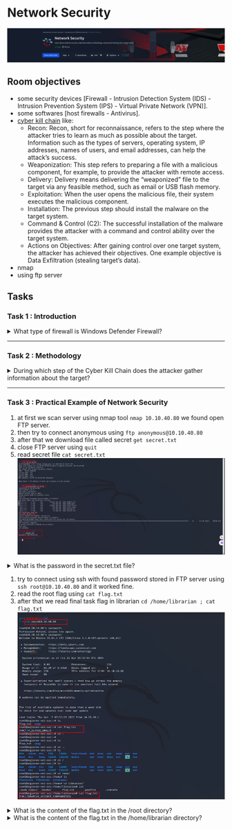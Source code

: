 # Network Security

![banner](imgs/Network%20Security/roomBanner.png)

## Room objectives

- some security devices [Firewall - Intrusion Detection System (IDS) - Intrusion Prevention System (IPS) - Virtual Private Network (VPN)].
- some softwares [host firewalls - Antivirus].
- [cyber kill chain](https://www.lockheedmartin.com/en-us/capabilities/cyber/cyber-kill-chain.html) like:
  - Recon: Recon, short for reconnaissance, refers to the step where the attacker tries to learn as much as possible about the target. Information such as the types of servers, operating system, IP addresses, names of users, and email addresses, can help the attack’s success.
  - Weaponization: This step refers to preparing a file with a malicious component, for example, to provide the attacker with remote access.
  - Delivery: Delivery means delivering the “weaponized” file to the target via any feasible method, such as email or USB flash memory.
  - Exploitation: When the user opens the malicious file, their system executes the malicious component.
  - Installation: The previous step should install the malware on the target system.
  - Command & Control (C2): The successful installation of the malware provides the attacker with a command and control ability over the target system.
  - Actions on Objectives: After gaining control over one target system, the attacker has achieved their objectives. One example objective is Data Exfiltration (stealing target’s data).
- nmap
- using ftp server

## Tasks

### Task 1 : Introduction

<details>
<summary>
What type of firewall is Windows Defender Firewall?
</summary>

```
host firewall
```

</details>

---

### Task 2 : Methodology

<details>
<summary>
During which step of the Cyber Kill Chain does the attacker gather information about the target?
</summary>

```
recon
```

</details>

---

### Task 3 : Practical Example of Network Security

1. at first we scan server using nmap tool `nmap 10.10.40.80` we found open FTP server.
2. then try to connect anonymous using `ftp anonymous@10.10.40.80`
3. after that we download file called secret `get secret.txt`
4. close FTP server using `quit`
5. read secret file `cat secret.txt`
![banner](imgs/Network%20Security/getPasswordFromFTP.png)

<details>
<summary>
What is the password in the secret.txt file?
</summary>

```
ABC789xyz123
```

</details>

1. try to connect using ssh with found password stored in FTP server using `ssh root@10.10.40.80` and it worked fine.
2. read the root flag using `cat flag.txt`
3. after that we read final task flag in librarian `cd /home/librarian ; cat flag.txt`
![banner](imgs/Network%20Security/rootFlag.png)

<details>
<summary>
What is the content of the flag.txt in the /root directory?
</summary>

```
THM{FTP_SERVER_OWNED}
```

</details>

<details>
<summary>
What is the content of the flag.txt in the /home/librarian directory?
</summary>

```
THM{LIBRARIAN_ACCOUNT_COMPROMISED}
```

</details>
